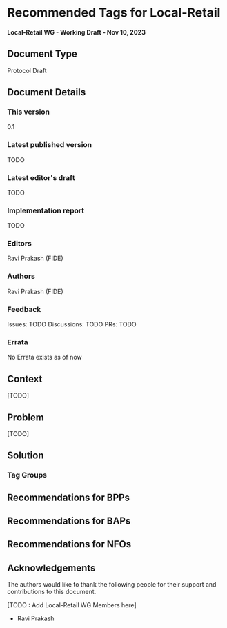 # Recommended Tags for Local-Retail
#### Local-Retail WG -  Working Draft - Nov 10, 2023

## Document Type
Protocol Draft

## Document Details
### This version
0.1


### Latest published version
TODO


### Latest editor's draft
TODO


### Implementation report
TODO


### Editors
Ravi Prakash (FIDE)


### Authors
Ravi Prakash (FIDE)


### Feedback

Issues: TODO
Discussions: TODO
PRs: TODO


### Errata
No Errata exists as of now

## Context

[TODO]

## Problem

[TODO]

## Solution
### Tag Groups

## Recommendations for BPPs

## Recommendations for BAPs

## Recommendations for NFOs

## Acknowledgements

The authors would like to thank the following people for their support and contributions to this document. 

[TODO : Add Local-Retail WG Members here]
* Ravi Prakash
